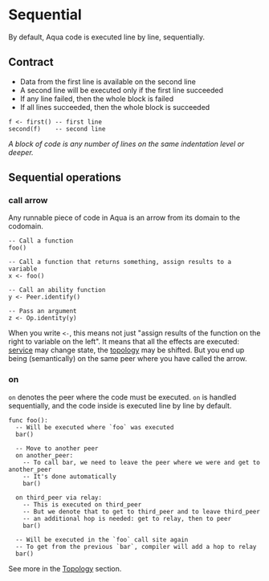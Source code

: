 # Sequential

By default, Aqua code is executed line by line, sequentially.

## Contract

* Data from the first line is available on the second line
* A second line will be executed only if the first line succeeded
* If any line failed, then the whole block is failed
* If all lines succeeded, then the whole block is succeeded

```aqua
f <- first() -- first line
second(f)    -- second line 
```

_A block of code is any number of lines on the same indentation level or deeper._

## Sequential operations

### call arrow

Any runnable piece of code in Aqua is an arrow from its domain to the codomain.

```aqua
-- Call a function
foo()

-- Call a function that returns something, assign results to a variable
x <- foo()

-- Call an ability function
y <- Peer.identify()

-- Pass an argument
z <- Op.identity(y)
```

When you write `<-`, this means not just "assign results of the function on the right to variable on the left". It means that all the effects are executed: [service](../services.md) may change state, the [topology](../topology.md) may be shifted. But you end up being (semantically) on the same peer where you have called the arrow.

### on

`on` denotes the peer where the code must be executed. `on` is handled sequentially, and the code inside is executed line by line by default.

```aqua
func foo():
  -- Will be executed where `foo` was executed
  bar()

  -- Move to another peer
  on another_peer:
    -- To call bar, we need to leave the peer where we were and get to another_peer
    -- It's done automatically
    bar()

  on third_peer via relay:
    -- This is executed on third_peer
    -- But we denote that to get to third_peer and to leave third_peer
    -- an additional hop is needed: get to relay, then to peer
    bar()

  -- Will be executed in the `foo` call site again
  -- To get from the previous `bar`, compiler will add a hop to relay
  bar()
```

See more in the [Topology](../topology.md) section.
